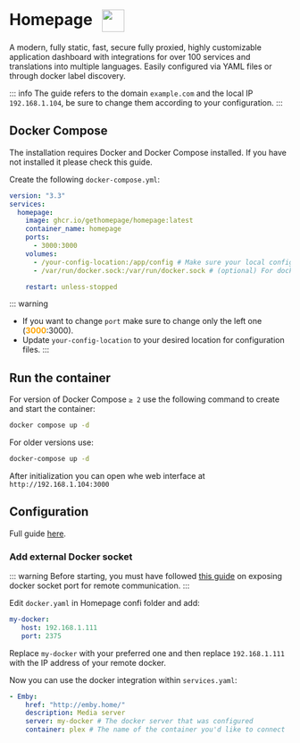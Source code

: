 # Homepage <img src="/homepage-icon.png" width="40" height="40" style="display:inline-block; vertical-align: middle; margin-left:10px;">


A modern, fully static, fast, secure fully proxied, highly customizable application dashboard with integrations for over 100 services and translations into multiple languages. Easily configured via YAML files or through docker label discovery. 

::: info
The guide refers to the domain <code>example.com</code> and the local IP <code>192.168.1.104</code>, be sure to change them according to your configuration.
:::

## Docker Compose
The installation requires Docker and Docker Compose installed. If you have not installed it please check this guide.

Create the following <code>docker-compose.yml</code>:
```yml
version: "3.3"
services:
  homepage:
    image: ghcr.io/gethomepage/homepage:latest
    container_name: homepage
    ports:
      - 3000:3000
    volumes:
      - /your-config-location:/app/config # Make sure your local config directory exists
      - /var/run/docker.sock:/var/run/docker.sock # (optional) For docker

    restart: unless-stopped
```

::: warning
* If you want to change <code>port</code> make sure to change only the left one (<span style="color:orange"><strong>3000</strong></span>:3000).
* Update <code>your-config-location</code> to your desired location for configuration files.
:::

## Run the container
For version of Docker Compose <code>≥ 2</code> use the following command to create and start the container:
```bash
docker compose up -d
```
For older versions use:
```bash
docker-compose up -d
```

After initialization you can open whe web interface at <code>ht<span>tp://</span>192.168.1.104:3000</code>

## Configuration
Full guide <a href="https://gethomepage.dev" target="_blank" rel="noreferrer">here</a>.

### Add external Docker socket
::: warning
Before starting, you must have followed [this guide](../extra-configuration.md#enable-tcp-port-2375-for-external-connection-to-docker) on exposing docker socket port for remote communication.
:::

Edit <code>docker.yaml</code> in Homepage confi folder and add:
```yaml
my-docker:
   host: 192.168.1.111
   port: 2375
```
Replace <code>my-docker</code> with your preferred one and then replace <code>192.168.1.111</code> with the IP address of your remote docker.

Now you can use the docker integration within <code>services.yaml</code>:
```yaml
- Emby:
    href: "http://emby.home/"
    description: Media server
    server: my-docker # The docker server that was configured
    container: plex # The name of the container you'd like to connect
```